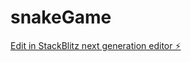 # snakeGame

[Edit in StackBlitz next generation editor ⚡️](https://stackblitz.com/~/github.com/ccyefan/snakeGame)